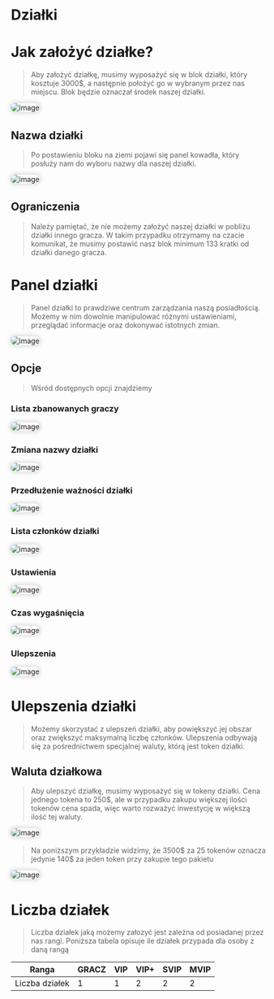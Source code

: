 <style>
img:not(.medium-zoom-image--opened):not(.navbar-link-icon) {
    max-width: 40%;
    margin: 0 8px 4px 0;
    box-shadow: 0 0 6px 4px rgba(0, 0, 0, .1);
    border-radius: 10px;
}
</style>

# Działki

# Jak założyć działke?
>Aby założyć działkę, musimy wyposażyć się w blok działki, który kosztuje 3000$, a następnie położyć go w wybranym przez nas miejscu. Blok będzie oznaczał środek naszej działki.

![image](/pages/images/plot/plot_block.png)

## Nazwa działki
>Po postawieniu bloku na ziemi pojawi się panel kowadła, który posłuży nam do wyboru nazwy dla naszej działki.

![image](/pages/images/plot/plot_setname.png)

## Ograniczenia
>Należy pamiętać, że nie możemy założyć naszej działki w pobliżu działki innego gracza. W takim przypadku otrzymamy na czacie komunikat, że musimy postawić nasz blok minimum 133 kratki od działki danego gracza.

# Panel działki
>Panel działki to prawdziwe centrum zarządzania naszą posiadłością. Możemy w nim dowolnie manipulować różnymi ustawieniami, przeglądać informacje oraz dokonywać istotnych zmian.

![image](/pages/images/plot/plot_panel.png)

## Opcje
>Wśród dostępnych opcji znajdziemy

### Lista zbanowanych graczy
![image](/pages/images/plot/plot_panel_bans.png)

### Zmiana nazwy działki
![image](/pages/images/plot/plot_panel_change_names.png)

### Przedłużenie ważności działki
![image](/pages/images/plot/plot_panel_cost_to_extend.png)

### Lista członków działki
![image](/pages/images/plot/plot_panel_members.png)

### Ustawienia
![image](/pages/images/plot/plot_panel_settings.png)

### Czas wygaśnięcia
![image](/pages/images/plot/plot_panel_time.png)

### Ulepszenia
![image](/pages/images/plot/plot_panel_upgrade.png)
 
# Ulepszenia działki
>Możemy skorzystać z ulepszeń działki, aby powiększyć jej obszar oraz zwiększyć maksymalną liczbę członków. Ulepszenia odbywają się za pośrednictwem specjalnej waluty, którą jest token działki.

## Waluta działkowa
>Aby ulepszyć działkę, musimy wyposażyć się w tokeny działki. Cena jednego tokena to 250$, ale w przypadku zakupu większej ilości tokenów cena spada, więc warto rozważyć inwestycję w większą ilość tej waluty.

![image](/pages/images/plot/plot_token.png)

>Na poniższym przykładzie widzimy, że 3500$ za 25 tokenów oznacza jedynie 140$ za jeden token przy zakupie tego pakietu

![image](/pages/images/plot/plot_more_toknes.png)

# Liczba działek
>Liczba działek jaką możemy załozyć jest zależna od posiadanej przez nas rangi. Poniższa tabela opisuje ile działek przypada dla osoby z daną rangą

| Ranga |GRACZ| VIP | VIP+ | SVIP | MVIP |
--- | --- | --- | --- | --- | --- |
Liczba działek | 1 | 1 | 2 | 2 | 2 |
